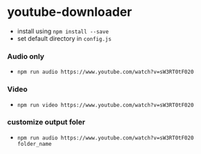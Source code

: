 # youtube-downloader

- install using `npm install --save`
- set default directory in `config.js`

### Audio only
- `npm run audio https://www.youtube.com/watch?v=sW3RT0tF020`

### Video
- `npm run video https://www.youtube.com/watch?v=sW3RT0tF020`

### customize output foler
- `npm run audio https://www.youtube.com/watch?v=sW3RT0tF020 folder_name`
